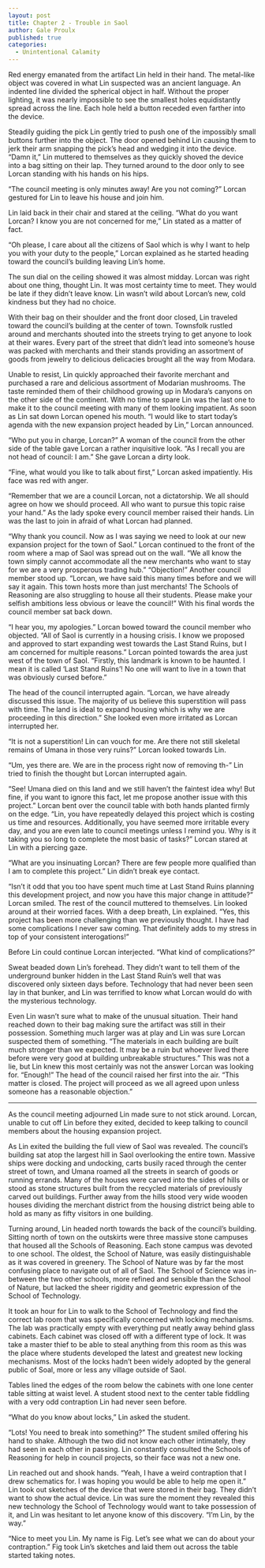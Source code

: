 ```yaml
---
layout: post
title: Chapter 2 - Trouble in Saol
author: Gale Proulx
published: true
categories:
  - Unintentional Calamity
---
```


Red energy emanated from the artifact Lin held in their hand. The metal-like object was covered in what Lin suspected was an ancient language. An indented line divided the spherical object in half. Without the proper lighting, it was nearly impossible to see the smallest holes equidistantly spread across the line. Each hole held a button receded even farther into the device.

Steadily guiding the pick Lin gently tried to push one of the impossibly small buttons further into the object. The door opened behind Lin causing them to jerk their arm snapping the pick’s head and wedging it into the device. “Damn it,” Lin muttered to themselves as they quickly shoved the device into a bag sitting on their lap. They turned around to the door only to see Lorcan standing with his hands on his hips.

“The council meeting is only minutes away! Are you not coming?” Lorcan gestured for Lin to leave his house and join him.

Lin laid back in their chair and stared at the ceiling. “What do you want Lorcan? I know you are not concerned for me,” Lin stated as a matter of fact.

“Oh please, I care about all the citizens of Saol which is why I want to help you with your duty to the people,” Lorcan explained as he started heading toward the council’s building leaving Lin’s home.

The sun dial on the ceiling showed it was almost midday. Lorcan was right about one thing, thought Lin. It was most certainty time to meet. They would be late if they didn’t leave know. Lin wasn’t wild about Lorcan’s new, cold kindness but they had no choice.

With their bag on their shoulder and the front door closed, Lin traveled toward the council’s building at the center of town. Townsfolk rustled around and merchants shouted into the streets trying to get anyone to look at their wares. Every part of the street that didn’t lead into someone’s house was packed with merchants and their stands providing an assortment of goods from jewelry to delicious delicacies brought all the way from Modara.

Unable to resist, Lin quickly approached their favorite merchant and purchased a rare and delicious assortment of Modarian mushrooms. The taste reminded them of their childhood growing up in Modara’s canyons on the other side of the continent.
With no time to spare Lin was the last one to make it to the council meeting with many of them looking impatient. As soon as Lin sat down Lorcan opened his mouth. “I would like to start today’s agenda with the new expansion project headed by Lin,” Lorcan announced.

“Who put you in charge, Lorcan?” A woman of the council from the other side of the table gave Lorcan a rather inquisitive look. “As I recall you are not head of council: I am.” She gave Lorcan a dirty look.

“Fine, what would you like to talk about first,” Lorcan asked impatiently. His face was red with anger.

“Remember that we are a council Lorcan, not a dictatorship. We all should agree on how we should proceed. All who want to pursue this topic raise your hand.” As the lady spoke every council member raised their hands. Lin was the last to join in afraid of what Lorcan had planned.

“Why thank you council. Now as I was saying we need to look at our new expansion project for the town of Saol.” Lorcan continued to the front of the room where a map of Saol was spread out on the wall. “We all know the town simply cannot accommodate all the new merchants who want to stay for we are a very prosperous trading hub.”
“Objection!” Another council member stood up. “Lorcan, we have said this many times before and we will say it again. This town hosts more than just merchants! The Schools of Reasoning are also struggling to house all their students. Please make your selfish ambitions less obvious or leave the council!” With his final words the council member sat back down.

“I hear you, my apologies.” Lorcan bowed toward the council member who objected. “All of Saol is currently in a housing crisis. I know we proposed and approved to start expanding west towards the Last Stand Ruins, but I am concerned for multiple reasons.” Lorcan pointed towards the area just west of the town of Saol. “Firstly, this landmark is known to be haunted. I mean it is called ‘Last Stand Ruins’! No one will want to live in a town that was obviously cursed before.”

The head of the council interrupted again. “Lorcan, we have already discussed this issue. The majority of us believe this superstition will pass with time. The land is ideal to expand housing which is why we are proceeding in this direction.” She looked even more irritated as Lorcan interrupted her.

“It is not a superstition! Lin can vouch for me. Are there not still skeletal remains of Umana in those very ruins?” Lorcan looked towards Lin.

“Um, yes there are. We are in the process right now of removing th-” Lin tried to finish the thought but Lorcan interrupted again.

“See! Umana died on this land and we still haven’t the faintest idea why! But fine, if you want to ignore this fact, let me propose another issue with this project.” Lorcan bent over the council table with both hands planted firmly on the edge. “Lin, you have repeatedly delayed this project which is costing us time and resources. Additionally, you have seemed more irritable every day, and you are even late to council meetings unless I remind you. Why is it taking you so long to complete the most basic of tasks?” Lorcan stared at Lin with a piercing gaze.

“What are you insinuating Lorcan? There are few people more qualified than I am to complete this project.” Lin didn’t break eye contact.

“Isn’t it odd that you too have spent much time at Last Stand Ruins planning this development project, and now you have this major change in attitude?” Lorcan smiled.
The rest of the council muttered to themselves. Lin looked around at their worried faces. With a deep breath, Lin explained. “Yes, this project has been more challenging than we previously thought. I have had some complications I never saw coming. That definitely adds to my stress in top of your consistent interogations!”

Before Lin could continue Lorcan interjected. “What kind of complications?”

Sweat beaded down Lin’s forehead. They didn’t want to tell them of the underground bunker hidden in the Last Stand Ruin’s well that was discovered only sixteen days before. Technology that had never been seen lay in that bunker, and Lin was terrified to know what Lorcan would do with the mysterious technology.

Even Lin wasn’t sure what to make of the unusual situation. Their hand reached  down to their bag making sure the artifact was still in their possession. Something much larger was at play and Lin was sure Lorcan suspected them of something. “The materials in each building are built much stronger than we expected. It may be a ruin but whoever lived there before were very good at building unbreakable structures.” This was not a lie, but Lin knew this most certainly was not the answer Lorcan was looking for.
“Enough!” The head of the council raised her first into the air. “This matter is closed. The project will proceed as we all agreed upon unless someone has a reasonable objection.”

* * *

As the council meeting adjourned Lin made sure to not stick around. Lorcan, unable to cut off Lin before they exited, decided to keep talking to council members about the housing expansion project.

As Lin exited the building the full view of Saol was revealed. The council’s building sat atop the largest hill in Saol overlooking the entire town. Massive ships were docking and undocking, carts busily raced through the center street of town, and Umana roamed all the streets in search of goods or running errands. Many of the houses were carved into the sides of hills or stood as stone structures built from the recycled materials of previously carved out buildings. Further away from the hills stood very wide wooden houses dividing the merchant district from the housing district being able to hold as many as fifty visitors in one building.

Turning around, Lin headed north towards the back of the council’s building. Sitting north of town on the outskirts were three massive stone campuses that housed all the Schools of Reasoning. Each stone campus was devoted to one school. The oldest, the School of Nature, was easily distinguishable as it was covered in greenery. The School of Nature was by far the most confusing place to navigate out of all of Saol. The School of Science was in-between the two other schools, more refined and sensible than the School of Nature, but lacked the sheer rigidity and geometric expression of the School of Technology.

It took an hour for Lin to walk to the School of Technology and find the correct lab room that was specifically concerned with locking mechanisms. The lab was practically empty with everything put neatly away behind glass cabinets. Each cabinet was closed off with a different type of lock. It was take a master thief to be able to steal anything from this room as this was the place where students developed the latest and greatest new locking mechanisms. Most of the locks hadn’t been widely adopted by the general public of Soal, more or less any village outside of Saol.

Tables lined the edges of the room below the cabinets with one lone center table sitting at waist level. A student stood next to the center table fiddling with a very odd contraption Lin had never seen before.

“What do you know about locks,” Lin asked the student.

“Lots! You need to break into something?” The student smiled offering his hand to shake. Although the two did not know each other intimately, they had seen in each other in passing. Lin constantly consulted the Schools of Reasoning for help in council projects, so their face was not a new one.

Lin reached out and shook hands. “Yeah, I have a weird contraption that  I drew schematics for. I was hoping you would be able to help me open it.” Lin took out sketches of the device that were stored in their bag. They didn’t want to show the actual device. Lin was sure the moment they revealed this new technology the School of Technology would want to take possession of it, and Lin was hesitant to let anyone know of this discovery. “I’m Lin, by the way.”

“Nice to meet you Lin. My name is Fig. Let’s see what we can do about your contraption.” Fig took Lin’s sketches and laid them out across the table started taking notes.
